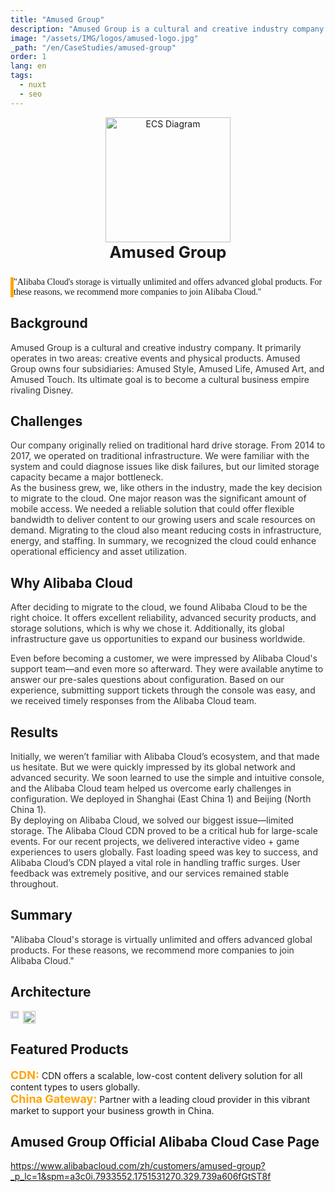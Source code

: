 ```yaml
---
title: "Amused Group"
description: "Amused Group is a cultural and creative industry company. It primarily operates in two areas: creative events and physical products. Amused Group owns four subsidiaries: Amused Style, Amused Life, Amused Art, and Amused Touch. Its ultimate goal is to become a cultural business empire rivaling Disney."
image: "/assets/IMG/logos/amused-logo.jpg"
_path: "/en/CaseStudies/amused-group"
order: 1
lang: en
tags:
  - nuxt
  - seo
---
```


<div style="margin: 0 auto;text-align: center;">
<img src="/assets/IMG/logos/amused-logo.jpg" alt="ECS Diagram" width="200" />
<div style="font-size: 1.6rem;font-weight: bold">Amused Group</div>
</div>

<div style="border-left: 5px solid orange;margin: 5% 0;font-family: '微软雅黑',serif">"Alibaba Cloud's storage is virtually unlimited and offers advanced global products. For these reasons, we recommend more companies to join Alibaba Cloud."
</div>

## Background

<div style="color: #333333;margin-bottom: 4%">
Amused Group is a cultural and creative industry company. It primarily operates in two areas: creative events and physical products. Amused Group owns four subsidiaries: Amused Style, Amused Life, Amused Art, and Amused Touch. Its ultimate goal is to become a cultural business empire rivaling Disney.
</div>

## Challenges

<div style="color: #333333;margin-bottom: 4%">
Our company originally relied on traditional hard drive storage. From 2014 to 2017, we operated on traditional infrastructure. We were familiar with the system and could diagnose issues like disk failures, but our limited storage capacity became a major bottleneck.<br/>
As the business grew, we, like others in the industry, made the key decision to migrate to the cloud. One major reason was the significant amount of mobile access. We needed a reliable solution that could offer flexible bandwidth to deliver content to our growing users and scale resources on demand. Migrating to the cloud also meant reducing costs in infrastructure, energy, and staffing. In summary, we recognized the cloud could enhance operational efficiency and asset utilization.
</div>

## Why Alibaba Cloud

<div style="color: #333333;margin-bottom: 4%">
After deciding to migrate to the cloud, we found Alibaba Cloud to be the right choice. It offers excellent reliability, advanced security products, and storage solutions, which is why we chose it. Additionally, its global infrastructure gave us opportunities to expand our business worldwide.

Even before becoming a customer, we were impressed by Alibaba Cloud's support team—and even more so afterward. They were available anytime to answer our pre-sales questions about configuration. Based on our experience, submitting support tickets through the console was easy, and we received timely responses from the Alibaba Cloud team.
</div>

## Results

<div style="color: #333333;margin-bottom: 4%">
Initially, we weren’t familiar with Alibaba Cloud’s ecosystem, and that made us hesitate. But we were quickly impressed by its global network and advanced security. We soon learned to use the simple and intuitive console, and the Alibaba Cloud team helped us overcome early challenges in configuration. We deployed in Shanghai (East China 1) and Beijing (North China 1).<br/>
By deploying on Alibaba Cloud, we solved our biggest issue—limited storage. The Alibaba Cloud CDN proved to be a critical hub for large-scale events. For our recent projects, we delivered interactive video + game experiences to users globally. Fast loading speed was key to success, and Alibaba Cloud’s CDN played a vital role in handling traffic surges. User feedback was extremely positive, and our services remained stable throughout.
</div>

## Summary

<div style="color: #333333;margin-bottom: 4%">
"Alibaba Cloud's storage is virtually unlimited and offers advanced global products. For these reasons, we recommend more companies to join Alibaba Cloud."
</div>

## Architecture

<div style="display: flex">
    <div><img src="/assets/IMG/case/amused-group1.jpg" width="80%"></div>
    <div><img src="/assets/IMG/case/amused-group2.png" width="100%"></div>
</div>

## Featured Products

<span style="font-size:18px;color: orange;font-weight: bold">CDN:</span>
CDN offers a scalable, low-cost content delivery solution for all content types to users globally.<br>
<span style="font-size:18px;color: orange;font-weight: bold">China Gateway:</span>
Partner with a leading cloud provider in this vibrant market to support your business growth in China.<br>

## Amused Group Official Alibaba Cloud Case Page

https://www.alibabacloud.com/zh/customers/amused-group?_p_lc=1&spm=a3c0i.7933552.1751531270.329.739a606fGtST8f

